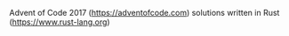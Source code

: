 Advent of Code 2017 (https://adventofcode.com) solutions written in Rust (https://www.rust-lang.org)